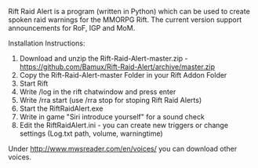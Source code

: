 Rift Raid Alert is a program (written in Python) which can be used to create spoken raid warnings for the MMORPG Rift.
The current version support announcements for RoF, IGP and MoM.

Installation Instructions:

1.  Download and unzip the Rift-Raid-Alert-master.zip - https://github.com/Bamux/Rift-Raid-Alert/archive/master.zip
2.  Copy the Rift-Raid-Alert-master Folder in your Rift Addon Folder
3.  Start Rift
4.  Write /log in the rift chatwindow and press enter
5.  Write /rra start (use /rra stop for stoping Rift Raid Alerts) 
5.  Start the RiftRaidAlert.exe
6.  Write in game "Siri introduce yourself" for a sound check
7.  Edit the RiftRaidAlert.ini - you can create new triggers or change settings (Log.txt path, volume, warningtime)

Under http://www.mwsreader.com/en/voices/ you can download other voices.
